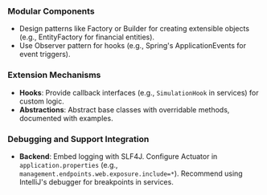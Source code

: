### Modular Components
- Design patterns like Factory or Builder for creating extensible objects (e.g., EntityFactory for financial entities).
- Use Observer pattern for hooks (e.g., Spring's ApplicationEvents for event triggers).

### Extension Mechanisms
- **Hooks**: Provide callback interfaces (e.g., `SimulationHook` in services) for custom logic.
- **Abstractions**: Abstract base classes with overridable methods, documented with examples.

### Debugging and Support Integration
- **Backend**: Embed logging with SLF4J. Configure Actuator in `application.properties` (e.g., `management.endpoints.web.exposure.include=*`). Recommend using IntelliJ's debugger for breakpoints in services.